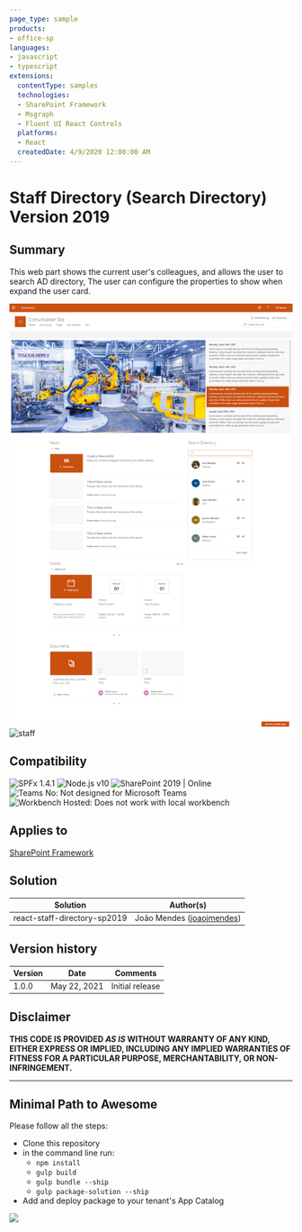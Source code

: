 ```yaml
---
page_type: sample
products:
- office-sp
languages:
- javascript
- typescript
extensions:
  contentType: samples
  technologies:
  - SharePoint Framework
  - Msgraph
  - Fluent UI React Controls
  platforms:
  - React
  createdDate: 4/9/2020 12:00:00 AM
---
```


# Staff Directory (Search Directory) Version 2019

## Summary

This web part shows the current user's colleagues, and allows the user to search AD directory, The user can configure the properties to show when expand the user card.

![staff](./assets/staffdirectory_OnPrem.png)
![staff](./assets/staffdirectory_online.png)
 

## Compatibility

![SPFx 1.4.1](https://img.shields.io/badge/SPFx-1.4.1-green.svg) 
![Node.js v10](https://img.shields.io/badge/Node.js-v10-green.svg) 
![SharePoint 2019 | Online](https://img.shields.io/badge/SharePoint-2019%20%7C%20Online-yellow.svg)
![Teams No: Not designed for Microsoft Teams](https://img.shields.io/badge/Teams-No-red.svg "Not designed for Microsoft Teams")
![Workbench Hosted: Does not work with local workbench](https://img.shields.io/badge/Workbench-Hosted-yellow.svg "Does not work with local workbench")

## Applies to

[SharePoint Framework](https://aka.ms/spfx)

## Solution

Solution|Author(s)
--------|---------
react-staff-directory-sp2019|João Mendes ([joaojmendes](https://github.com/joaojmendes))
 

## Version history

Version|Date|Comments
-------|----|--------
1.0.0|May 22, 2021|Initial release


## Disclaimer

**THIS CODE IS PROVIDED *AS IS* WITHOUT WARRANTY OF ANY KIND, EITHER EXPRESS OR IMPLIED, INCLUDING ANY IMPLIED WARRANTIES OF FITNESS FOR A PARTICULAR PURPOSE, MERCHANTABILITY, OR NON-INFRINGEMENT.**

---

## Minimal Path to Awesome

Please follow all the steps:

- Clone this repository
- in the command line run:
  - `npm install`
  - `gulp build`
  - `gulp bundle --ship`
  - `gulp package-solution --ship`
- Add and deploy package to your tenant's App Catalog



<img src="https://telemetry.sharepointpnp.com/sp-dev-fx-webparts/samples/react-staff-directory-sp2019" />

